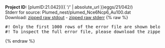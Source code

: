 **Project ID:** [plumID:21.042]({{ '/' | absolute_url }}eggs/21/042/)  
Stderr for source:  Plumed_nest/plumed_Nce6Ncp6_Au100.dat   
Download: [zipped raw stdout](plumed_Nce6Ncp6_Au100.dat.plumed_master.stdout.txt.zip) - [zipped raw stderr](plumed_Nce6Ncp6_Au100.dat.plumed_master.stderr.txt.zip) 
{% raw %}
<pre>
#! Only the first 1000 rows of the error file are shown below
#! To inspect the full error file, please download the zipped raw stderr file above
</pre>
{% endraw %}
